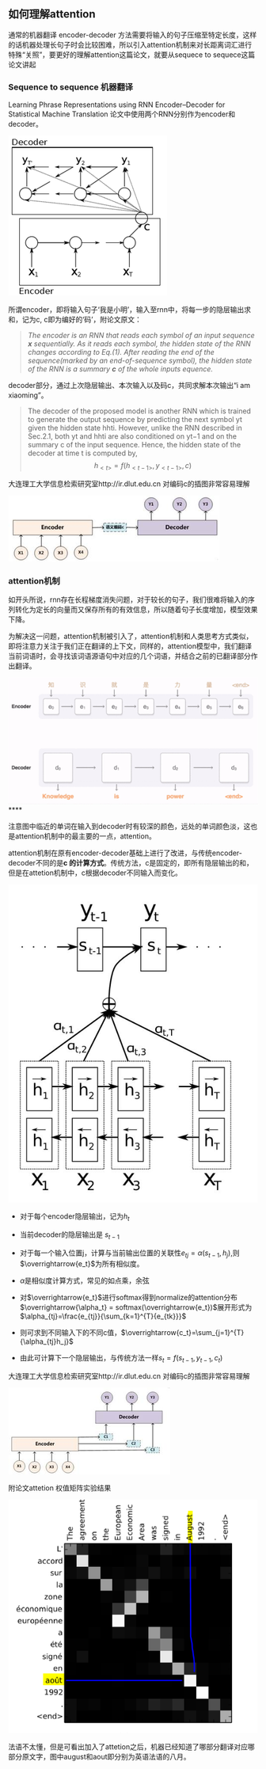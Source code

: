 ## 如何理解attention

通常的机器翻译 encoder-decoder 方法需要将输入的句子压缩至特定长度，这样的话机器处理长句子时会比较困难，所以引入attention机制来对长距离词汇进行特殊“关照”，要更好的理解attention这篇论文，就要从sequece to sequece这篇论文讲起

### **Sequence to sequence 机器翻译**

Learning Phrase Representations using RNN Encoder–Decoder  for Statistical Machine Translation 论文中使用两个RNN分别作为encoder和decoder。

![论文encoder-decoder原图](img/e-d.PNG)

所谓encoder，即将输入句子‘我是小明’，输入至rnn中，将每一步的隐层输出求和，记为c, c即为编好的‘码’，附论文原文：

> *The encoder is an RNN that reads each symbol of an input sequence **x** sequentially. As it reads each symbol, the hidden state of the RNN changes according to Eq.(1). After reading the end of the sequence(marked by an end-of-sequence symbol), the hidden state of the RNN is a summary **c** of the whole inputs equence.*  

decoder部分，通过上次隐层输出、本次输入以及码c，共同求解本次输出“i am xiaoming”。

> The decoder of the proposed model is another RNN which is trained to generate the output sequence by predicting the next symbol yt given the hidden state hhti. However, unlike the RNN described in Sec.2.1, both yt and hhti are also conditioned on yt−1 and on the summary c of the input sequence. Hence, the hidden state of the decoder at time t is computed by,
> $$
> h_{<t>}=f(h_{<t-1>},y_{<t-1>},c)
> $$
>
大连理工大学信息检索研究室http://ir.dlut.edu.cn 对编码c的插图非常容易理解

![普通的c](img/traditional-c.jpg)

### attention机制

如开头所说，rnn存在长程梯度消失问题，对于较长的句子，我们很难将输入的序列转化为定长的向量而又保存所有的有效信息，所以随着句子长度增加，模型效果下降。

为解决这一问题，attention机制被引入了，attention机制和人类思考方式类似，即将注意力关注于我们正在翻译的上下文，同样的，attention模型中，我们翻译当前词语时，会寻找该词语源语句中对应的几个词语，并结合之前的已翻译部分作出翻译。

![img](img/示意图.gif)****

注意图中临近的单词在输入到decoder时有较深的颜色，远处的单词颜色淡，这也是attention机制中的最主要的一点，attention。

attention机制在原有encoder-decoder基础上进行了改进，与传统encoder-decoder不同的是**c 的计算方式**。传统方法，c是固定的，即所有隐层输出的和，但是在attetion机制中，c根据decoder不同输入而变化。

![img](img/attention结构.jpg)

- 对于每个encoder隐层输出，记为$h_t$

- 当前decoder的隐层输出是 $s_{t-1}$

- 对于每一个输入位置j，计算与当前输出位置的关联性$e_{tj} =\alpha(s_{t-1},h_j)$,则 $\overrightarrow{e_t}$为所有相似度。

- $\alpha$是相似度计算方式，常见的如点乘，余弦

- 对$\overrightarrow{e_t}$进行softmax得到normalize的attention分布$\overrightarrow{\alpha_t} = softmax(\overrightarrow{e_t})$展开形式为$\alpha_{tj}=\frac{e_{tj}}{\sum_{k=1}^{T}{e_{tk}}}$

- 则可求到不同输入下的不同c值，$\overrightarrow{c_t}=\sum_{j=1}^{T}{\alpha_{tj}h_j}$

- 由此可计算下一个隐层输出，与传统方法一样$s_t=f(s_{t-1},y_{t-1},c_t)$

大连理工大学信息检索研究室http://ir.dlut.edu.cn 对编码c的插图非常容易理解

![attetion里的c](img/att-c.jpg)

附论文attetion 权值矩阵实验结果

![](img/attention_weight.PNG)

法语不太懂，但是可看出加入了attetion之后，机器已经知道了哪部分翻译对应哪部分原文字，图中august和aout即分别为英语法语的八月。





